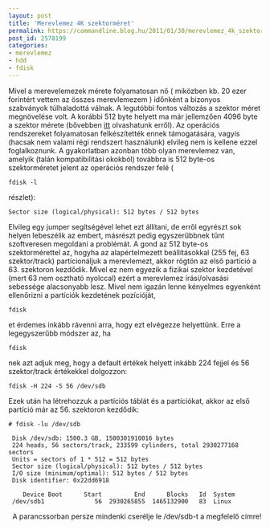 ```yaml
---
layout: post
title: 'Merevlemez 4K szektorméret'
permalink: https://commandline.blog.hu/2011/01/30/merevlemez_4k_szektormeret
post_id: 2578199
categories: 
- merevlemez
- hdd
- fdisk
---
```


Mivel a merevelemezek mérete folyamatosan nő ( miközben kb. 20 ezer forintért vettem az összes merevlemezem ) időnként a bizonyos szabványok túlhaladottá válnak. A legutóbbi fontos változás a szektor méret megnövelése volt. A korábbi 512 byte helyett ma már jellemzően 4096 byte a szektor mérete (bővebben 
[itt](http://superuser.com/q/132729/8240) olvashatunk erről). 
Az operációs rendszereket folyamatosan felkészítették ennek támogatására, vagyis (hacsak nem valami régi rendszert használunk) elvileg nem is kellene ezzel foglalkoznunk. A gyakorlatban azonban több olyan merevlemez van, amelyik (talán kompatibilitási okokból) továbbra is 512 byte-os szektorméretet jelent az operációs rendszer felé ( 
```
fdisk -l
```
 részlet): 
```
Sector size (logical/physical): 512 bytes / 512 bytes
``` 
Elvileg egy jumper segítségével lehet ezt állítani, de erről egyrészt sok helyen lebeszélik az embert, másrészt pedig egyszerűbbnek tűnt szoftveresen megoldani a problémát. 
A gond az 512 byte-os szektormérettel az, hogyha az alapértelmezett beállításokkal (255 fej, 63 szektor/track) partícionáljuk a merevlemezt, akkor rögtön az első partíció a 63. szektoron kezdődik. Mivel ez nem egyezik a fizikai szektor kezdetével (mert 63 nem osztható nyolccal) ezért a merevlemez írási/olvasási sebessége alacsonyabb lesz. 
Mivel nem igazán lenne kényelmes egyenként ellenőrizni a partíciók kezdetének pozícióját, 
```
fdisk
```
et érdemes inkább rávenni arra, hogy ezt elvégezze helyettünk. Erre a legegyszerűbb módszer az, ha 
```
fdisk
```
nek azt adjuk meg, hogy a default értékek helyett inkább 224 fejjel és 56 szektor/track értékekkel dolgozzon: 
```
fdisk -H 224 -S 56 /dev/sdb
``` 
Ezek után ha létrehozzuk a partíciós táblát és a partíciókat, akkor az első partíció már az 56. szektoron kezdődik: 
```
# fdisk -lu /dev/sdb
 
 Disk /dev/sdb: 1500.3 GB, 1500301910016 bytes
 224 heads, 56 sectors/track, 233599 cylinders, total 2930277168 sectors
 Units = sectors of 1 * 512 = 512 bytes
 Sector size (logical/physical): 512 bytes / 512 bytes
 I/O size (minimum/optimal): 512 bytes / 512 bytes
 Disk identifier: 0x22dd6918
 
    Device Boot      Start         End      Blocks   Id  System
 /dev/sdb1              56  2930265855  1465132900   83  Linux
``` 
 
A parancssorban persze mindenki cserélje le /dev/sdb-t a megfelelő címre!